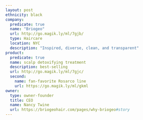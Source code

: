 ```yaml
---
layout: post
ethnicity: black
company:
  predicate: true
  name: "Briogeo"
  url: http://go.magik.ly/ml/7gjb/
  type: Haircare
  location: NYC
  description: "Inspired, diverse, clean, and transparent"
product:
  predicate: true
  name: scalp detoxifying treatment
  description: best-selling
  url: http://go.magik.ly/ml/7gjc/
  second:
    name: fan-favorite Rosarco line
    url: https://go.magik.ly/ml/gkml
owner:
  type: owner-founder
  title: CEO
  name: Nancy Twine
  url: https://briogeohair.com/pages/why-briogeo#story
---
```


